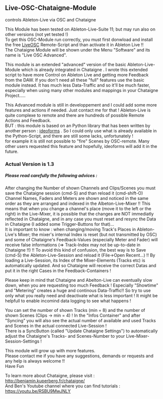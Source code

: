## Live-OSC-Chataigne-Module
controls Ableton-Live via OSC and Chataigne 

This Module has been tested on Ableton-Live-Suite 11; but may run also on other versions (not yet tested !)    
To get this OSC-Module run correctly, you must first donwload and install the free [LiveOSC](https://github.com/ideoforms/AbletonOSC) Remote-Script and than activate it in Ableton Live !!   
The Chataigne Module will be shown under the Menu "Software" and its name is "Live OSC Advanced".
 
This module is an extended "advanced" version of the basic Ableton-Live-Module which is already integrated in Chataigne . I wrote this extended script to have more Control on Ableton Live and getting more Feedback from the DAW. If you don't need all these "full" features use the basic module instead. It has much less Data-Traffic and so it'll be much faster, especially when using many other modules and mappings in your Chataigne Project.....

This Advanced module is still in developpement and I could add some more features and actions if needed. Just contact me for that ! Ableton-Live is quite complexe to remote and there are hundreds of possible Remote Actions and Feedback.   
BUT : this module is based on an Python library that has been written by another person :  [ideoforms](https://github.com/ideoforms) .  So I could only use what is already available in the Python-Script, and there are still some lacks, unfortunately !    
for example it is still not possible to "fire" Scenes by OSC-remote. Many other users requested this feature and hopefully, ideoforms will add it in the future.       
    
### Actual Version is 1.3     
##### Please read carefully the following advices :   
After changing the Number of shown Channels and Clips/Scenes you must save the Chataigne session (cmd-S) and than reload it (cmd-shift-O)    
Channel Names, Faders and Meters are shown and noticed in the same order as they are arranged and indexed in the Albeton-Live-Mixer !! This means that when you change a channel's place (move it to the left or the right) in the Live-Mixer, it is possible that the changes are NOT immediatly reflected in Chataigne, and in any case you must reset and resync the Data in Chataigne (I added some Trigger-Buttons for that)...    
It is important to know : when changing/moving Track's Places in Ableton-Live's Mixer; the mixer's internal Index is reset (but not transmitted by OSC) and some of Chataigne's Feedback-Values (especially Meter and Fader) will receive  false informations (=> Track-Index may not be up-to-date in Chataigne !!) !! To avoid this kind of confusion, the best way is to Save (cmd-S) the Ableton-Live-Session and reload it (File->Open Recent...) !! By loading a Live-Session, its Index of the Mixer-Elements (Tracks etc) is automatically updated. And so Chataigne will receive the correct Datas and put it in the right Cases in the Feedback-Containers !  

Please keep in mind that Chataigne and Abelton-Live can eventually slow down, when you are requesting too much Feedback ! Especially "Showtime" and "Metering" creates a huge and continous Data-Traffic!! So try to use only what you really need and deactivate what is less important ! It might be helpfull to enable incomind data logging to see what happens !

You can set the number of shown Tracks (min = 8) and the number of shown Scenes (Clips -> min = 4) ! In the "Infos Container" and after "Syncing" you will also see the actual number of available and used Tracks and Scenes in the actual connected Live-Session !   
There is a SyncButton (called "Update Chataigne Settings") to automatically adjust the  Chataigne's Tracks- and Scenes-Number to your Live-Mixer-Session-Settings !   

This module will grow up with more features.    
Please contact me if you have any suggestions, demands or requests and any help is always welcome !!   
Have Fun    

To learn more about Chataigne, please visit : http://benjamin.kuperberg.fr/chataigne/    
And Ben's Youtube channel where you can find tutorials : https://youtu.be/RSBU9MwJNLY
